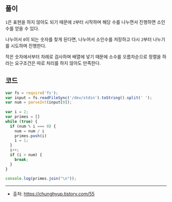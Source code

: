 ## 풀이
`1`은 표현을 하지 않아도 되기 때문에 `2`부터 시작하며 해당 수를 나누면서 진행하면 소인수를 얻을 수 있다.

나누어서 `0`이 되는 숫자를 찾게 된다면, 나누어서 소인수를 저장하고 다시 `2`부터 나누기를 시도하며 진행한다.

작은 숫자에서부터 차례로 검사하며 배열에 넣기 때문에 소수를 오름차순으로 정렬을 하라는 요구조건은 따로 처리를 하지 않아도 만족한다.

## 코드

```js
var fs = require('fs');
var input = fs.readFileSync('/dev/stdin').toString().split(' ');
var num = parseInt(input[0]);
 
var i = 2;
var primes = []
while (true) {
  if (num % i === 0) {
    num = num / i
    primes.push(i)
    i = 1;
  }
  i++;
  if (i > num) {
    break;
  }
}
 
console.log(primes.join("\n"));
```

___

- 출처: https://chunghyup.tistory.com/55